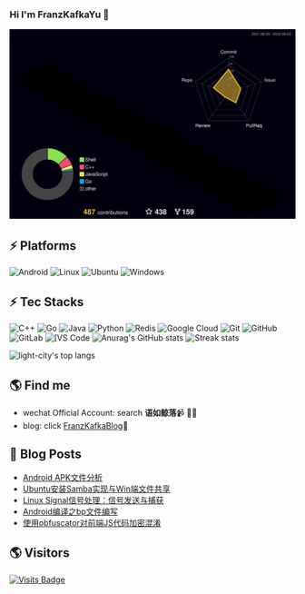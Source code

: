 ### Hi I'm FranzKafkaYu 👋

<!--
**FranzKafkaYu/FranzKafkaYu** is a ✨ _special_ ✨ repository because its `README.md` (this file) appears on your GitHub profile.

Here are some ideas to get you started:


-->
![](./profile-3d-contrib/profile-night-rainbow.svg)
## ⚡ Platforms

![Android](https://img.shields.io/badge/Android-3DDC84?style=for-the-badge&logo=android&logoColor=white)
![Linux](https://img.shields.io/badge/Linux-FCC624?style=for-the-badge&logo=linux&logoColor=black)
![Ubuntu](https://img.shields.io/badge/Ubuntu-E95420?style=for-the-badge&logo=ubuntu&logoColor=white)
![Windows](https://img.shields.io/badge/Windows-0078D6?style=for-the-badge&logo=windows&logoColor=white)

## ⚡ Tec Stacks

![C++](https://img.shields.io/badge/-C++-00599C?style=flat-square&logo=c)
![Go](https://img.shields.io/badge/-go-%23E44D27?style=flat-square&logo=go&logoColor=ffffff)
![Java](https://img.shields.io/badge/-java-E34A86?style=flat-square&logo=java)
![Python](https://img.shields.io/badge/-Python-black?style=flat-square&logo=Python)
![Redis](https://img.shields.io/badge/-Redis-black?style=flat-square&logo=Redis)
![Google Cloud](https://img.shields.io/badge/Google%20Cloud-black?style=flat-square&logo=google-cloud)
![Git](https://img.shields.io/badge/-Git-black?style=flat-square&logo=git)
![GitHub](https://img.shields.io/badge/-GitHub-181717?style=flat-square&logo=github)
![GitLab](https://img.shields.io/badge/-GitLab-FCA121?style=flat-square&logo=gitlab)
<img alt="[VS Code" src="https://img.shields.io/badge/-VSCode-%23007ACC?style=flat-square&logo=visual-studio-code" />
![Anurag's GitHub stats](https://github-readme-stats.vercel.app/api?username=FranzKafkaYu&theme=cobalt2&show_icons=true)
![Streak stats](https://github-readme-streak-stats.herokuapp.com/?user=FranzKafkaYu&show_icons=true&theme=tokyonight)
<p align='left'>
  <img align="top" src="https://github-readme-stats.vercel.app/api/top-langs/?username=FranzKafkaYu&bg_color=071A2C&line_height=20&text_color=FFFFFF" alt="light-city's top langs"/>
</p>


## 🌎 Find me
- wechat Official Account: search **语如鲸落**📹 ✍🏾
- blog: click [FranzKafkaBlog](https://coderfan.net/)🏓
## 🚀 Blog Posts
<!-- BLOG-POST-LIST:START -->
- [Android APK文件分析](https://coderfan.net/android-apk-analyze.html?utm_source=rss&utm_medium=rss&utm_campaign=android-apk-analyze)
- [Ubuntu安装Samba实现与Win端文件共享](https://coderfan.net/install-samba-in-ubuntu-to-for-sharing-files-and-directories-with-windows.html?utm_source=rss&utm_medium=rss&utm_campaign=install-samba-in-ubuntu-to-for-sharing-files-and-directories-with-windows)
- [Linux Signal信号处理：信号发送与捕获](https://coderfan.net/linux-signal-send-and-catch-handle.html?utm_source=rss&utm_medium=rss&utm_campaign=linux-signal-send-and-catch-handle)
- [Android编译之bp文件编写](https://coderfan.net/how-to-compose-blueprint-file-to-compile-module-in-android.html?utm_source=rss&utm_medium=rss&utm_campaign=how-to-compose-blueprint-file-to-compile-module-in-android)
- [使用obfuscator对前端JS代码加密混淆](https://coderfan.net/how-to-use-javascript-obfuscator-to-confuse-our-javascript-code.html?utm_source=rss&utm_medium=rss&utm_campaign=how-to-use-javascript-obfuscator-to-confuse-our-javascript-code)
<!-- BLOG-POST-LIST:END -->

## 🌎 Visitors
[![Visits Badge](https://badges.pufler.dev/visits/puf17640/git-badges)](https://badges.pufler.dev)

